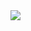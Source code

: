 <a href="https://github.com/devxb/gitanimals">
  <img src="https://render.gitanimals.org/farms/{juliebyun}"/>
</a>

